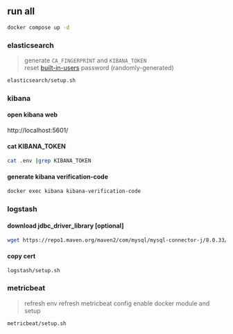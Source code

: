 ## run all
```bash
docker compose up -d
```
### elasticsearch
> generate `CA_FINGERPRINT` and `KIBANA_TOKEN`  
> reset [built-in-users](https://www.elastic.co/guide/en/elasticsearch/reference/current/built-in-users.html) password (randomly-generated)  
```bash
elasticsearch/setup.sh
```

### kibana
#### open kibana web
http://localhost:5601/
#### cat KIBANA_TOKEN
```bash
cat .env |grep KIBANA_TOKEN
```
#### generate kibana verification-code
```bash
docker exec kibana kibana-verification-code
```

### logstash

#### download jdbc_driver_library [optional]
```bash
wget https://repo1.maven.org/maven2/com/mysql/mysql-connector-j/8.0.33/mysql-connector-j-8.0.33.jar
```
#### copy cert
```basj
logstash/setup.sh
```

### metricbeat
> refresh env
> refresh metricbeat config
> enable docker module and setup
```bash
metricbeat/setup.sh
```

<!-- TODO
#### filebeat
```bash
## edit filebeat.yml -> ca-fingerprint and es-password
docker cp filebeat/filebeat.yml filebeat:/usr/share/filebeat/filebeat.yml
docker exec -it filebeat /bin/bash
filebeat test config
filebeat setup -e
exit
docker restart filebeat
``` -->